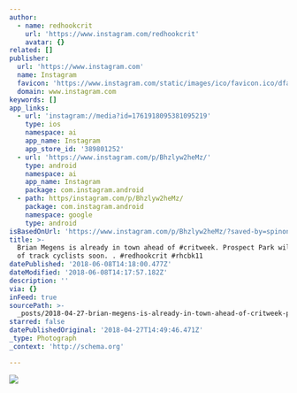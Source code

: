 ```yaml
---
author:
  - name: redhookcrit
    url: 'https://www.instagram.com/redhookcrit'
    avatar: {}
related: []
publisher:
  url: 'https://www.instagram.com'
  name: Instagram
  favicon: 'https://www.instagram.com/static/images/ico/favicon.ico/dfa85bb1fd63.ico'
  domain: www.instagram.com
keywords: []
app_links:
  - url: 'instagram://media?id=1761918095381095219'
    type: ios
    namespace: ai
    app_name: Instagram
    app_store_id: '389801252'
  - url: 'https://www.instagram.com/p/Bhzlyw2heMz/'
    type: android
    namespace: ai
    app_name: Instagram
    package: com.instagram.android
  - path: https/instagram.com/p/Bhzlyw2heMz/
    package: com.instagram.android
    namespace: google
    type: android
isBasedOnUrl: 'https://www.instagram.com/p/Bhzlyw2heMz/?saved-by=spinonthese'
title: >-
  Brian Megens is already in town ahead of #critweek. Prospect Park will be full
  of track cyclists soon. . #redhookcrit #rhcbk11
datePublished: '2018-06-08T14:18:00.477Z'
dateModified: '2018-06-08T14:17:57.182Z'
description: ''
via: {}
inFeed: true
sourcePath: >-
  _posts/2018-04-27-brian-megens-is-already-in-town-ahead-of-critweek-prospect.md
starred: false
datePublishedOriginal: '2018-04-27T14:49:46.471Z'
_type: Photograph
_context: 'http://schema.org'

---
```

![](https://imgflo.herokuapp.com/graph/2b2431f8e7ba7b0/333c15066bcb1f0042edc1695c31d5b9/noop.jpg?input=https%3A%2F%2Fscontent-iad3-1.cdninstagram.com%2Fvp%2Fe72b5b99130ae64b5f78e31816354c75%2F5B9473BB%2Ft51.2885-15%2Fe35%2F30602355_363872507442578_1667102310540509184_n.jpg)